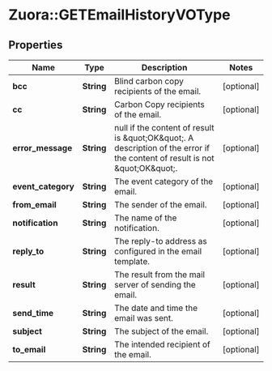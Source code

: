 # Zuora::GETEmailHistoryVOType

## Properties
Name | Type | Description | Notes
------------ | ------------- | ------------- | -------------
**bcc** | **String** | Blind carbon copy recipients of the email.  | [optional] 
**cc** | **String** | Carbon Copy recipients of the email.  | [optional] 
**error_message** | **String** | null if the content of result is \&quot;OK\&quot;. A description of the error if the content of result is not \&quot;OK\&quot;.  | [optional] 
**event_category** | **String** | The event category of the email.  | [optional] 
**from_email** | **String** | The sender of the email.  | [optional] 
**notification** | **String** | The name of the notification.  | [optional] 
**reply_to** | **String** | The reply-to address as configured in the email template.  | [optional] 
**result** | **String** | The result from the mail server of sending the email.  | [optional] 
**send_time** | **String** | The date and time the email was sent.  | [optional] 
**subject** | **String** | The subject of the email.  | [optional] 
**to_email** | **String** | The intended recipient of the email.  | [optional] 


